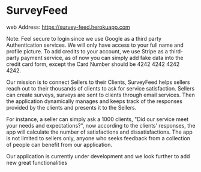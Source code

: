 # SurveyFeed

web Address: https://survey-feed.herokuapp.com

Note: Feel secure to login since we use Google as a third party Authentication services. We will only have access to your full name and profile picture. To add credits to your account, we use Stripe as a third-party payment service, as of now you can simply add fake data into the credit card form, except the Card Number should be 4242 4242 4242 4242.

Our mission is to connect Sellers to their Clients, SurveyFeed helps sellers reach out to their thousands of clients to ask for service satisfaction. Sellers can create surveys, surveys are sent to clients through email services. Then the application dynamically manages and keeps track of the responses provided by the clients and presents it to the Sellers.

For instance, a seller can simply ask a 1000 clients, "Did our service meet your needs and expectations?", now according to the clients’ responses, the app will calculate the number of satisfactions and dissatisfactions. The app is not limited to sellers only, anyone who seeks feedback from a collection of people can benefit from our application.

Our application is currently under development and we look further to add new great functionalities
